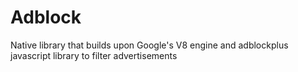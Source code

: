Adblock
=======

Native library that builds upon Google's V8 engine and adblockplus javascript library to filter advertisements
